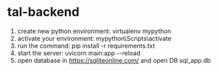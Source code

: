 # tal-backend

1. create new python environment: virtualenv mypython
2. activate your environment: mypython\Scripts\activate
3. run the command: pip install -r requirements.txt
4. start the server: uvicorn main:app --reload
5. open database in https://sqliteonline.com/ and open DB sql_app.db 